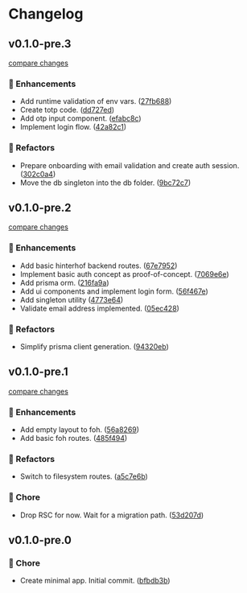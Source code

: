 # Changelog


## v0.1.0-pre.3

[compare changes](https://github.com/haus23/tipprunde/compare/v0.1.0-pre.2...v0.1.0-pre.3)

### 🚀 Enhancements

- Add runtime validation of env vars. ([27fb688](https://github.com/haus23/tipprunde/commit/27fb688))
- Create totp code. ([dd727ed](https://github.com/haus23/tipprunde/commit/dd727ed))
- Add otp input component. ([efabc8c](https://github.com/haus23/tipprunde/commit/efabc8c))
- Implement login flow. ([42a82c1](https://github.com/haus23/tipprunde/commit/42a82c1))

### 💅 Refactors

- Prepare onboarding with email validation and create auth session. ([302c0a4](https://github.com/haus23/tipprunde/commit/302c0a4))
- Move the db singleton into the db folder. ([9bc72c7](https://github.com/haus23/tipprunde/commit/9bc72c7))

## v0.1.0-pre.2

[compare changes](https://github.com/haus23/tipprunde/compare/v0.1.0-pre.1...v0.1.0-pre.2)

### 🚀 Enhancements

- Add basic hinterhof backend routes. ([67e7952](https://github.com/haus23/tipprunde/commit/67e7952))
- Implement basic auth concept as proof-of-concept. ([7069e6e](https://github.com/haus23/tipprunde/commit/7069e6e))
- Add prisma orm. ([216fa9a](https://github.com/haus23/tipprunde/commit/216fa9a))
- Add ui components and implement login form. ([56f467e](https://github.com/haus23/tipprunde/commit/56f467e))
- Add singleton utility ([4773e64](https://github.com/haus23/tipprunde/commit/4773e64))
- Validate email address implemented. ([05ec428](https://github.com/haus23/tipprunde/commit/05ec428))

### 💅 Refactors

- Simplify prisma client generation. ([94320eb](https://github.com/haus23/tipprunde/commit/94320eb))

## v0.1.0-pre.1

[compare changes](https://github.com/haus23/tipprunde/compare/v0.1.0-pre.0...v0.1.0-pre.1)

### 🚀 Enhancements

- Add empty layout to foh. ([56a8269](https://github.com/haus23/tipprunde/commit/56a8269))
- Add basic foh routes. ([485f494](https://github.com/haus23/tipprunde/commit/485f494))

### 💅 Refactors

- Switch to filesystem routes. ([a5c7e6b](https://github.com/haus23/tipprunde/commit/a5c7e6b))

### 🏡 Chore

- Drop RSC for now. Wait for a migration path. ([53d207d](https://github.com/haus23/tipprunde/commit/53d207d))

## v0.1.0-pre.0

### 🏡 Chore

- Create minimal app. Initial commit. ([bfbdb3b](https://github.com/haus23/tipprunde/commit/bfbdb3b))
